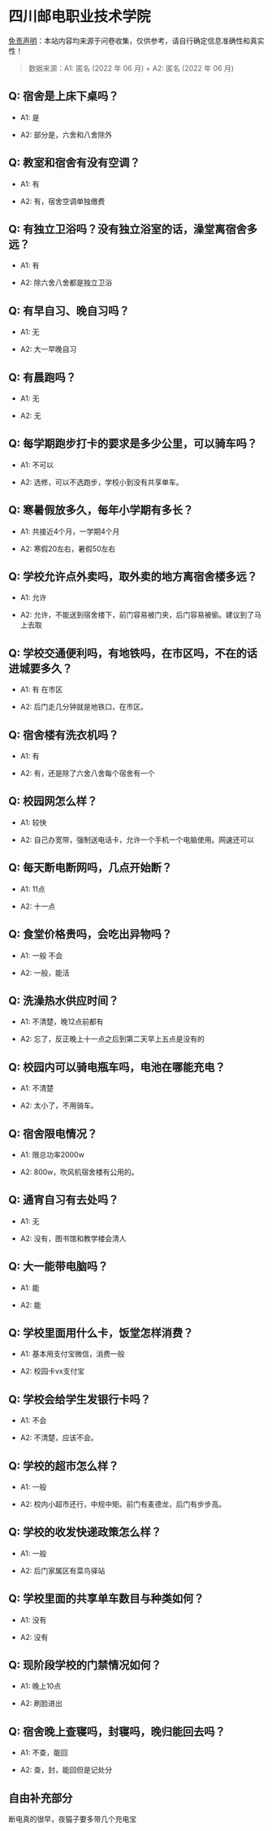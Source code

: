 # 四川邮电职业技术学院

[免责声明](https://colleges.chat/#_3)：本站内容均来源于问卷收集，仅供参考，请自行确定信息准确性和真实性！

> 数据来源：A1: 匿名 (2022 年 06 月) + A2: 匿名 (2022 年 06 月)

## Q: 宿舍是上床下桌吗？

- A1: 是

- A2: 部分是，六舍和八舍除外

## Q: 教室和宿舍有没有空调？

- A1: 有

- A2: 有，宿舍空调单独缴费

## Q: 有独立卫浴吗？没有独立浴室的话，澡堂离宿舍多远？

- A1: 有

- A2: 除六舍八舍都是独立卫浴

## Q: 有早自习、晚自习吗？

- A1: 无

- A2: 大一早晚自习

## Q: 有晨跑吗？

- A1: 无

- A2: 无

## Q: 每学期跑步打卡的要求是多少公里，可以骑车吗？

- A1: 不可以

- A2: 选修，可以不选跑步，学校小到没有共享单车。

## Q: 寒暑假放多久，每年小学期有多长？

- A1: 共接近4个月，一学期4个月

- A2: 寒假20左右，暑假50左右

## Q: 学校允许点外卖吗，取外卖的地方离宿舍楼多远？

- A1: 允许

- A2: 允许，不能送到宿舍楼下，前门容易被门夹，后门容易被偷。建议到了马上去取

## Q: 学校交通便利吗，有地铁吗，在市区吗，不在的话进城要多久？

- A1: 有 在市区

- A2: 后门走几分钟就是地铁口，在市区。

## Q: 宿舍楼有洗衣机吗？

- A1: 有

- A2: 有，还是除了六舍八舍每个宿舍有一个

## Q: 校园网怎么样？

- A1: 较快

- A2: 自己办宽带，强制送电话卡，允许一个手机一个电脑使用。网速还可以

## Q: 每天断电断网吗，几点开始断？

- A1: 11点

- A2: 十一点

## Q: 食堂价格贵吗，会吃出异物吗？

- A1: 一般 不会

- A2: 一般，能活

## Q: 洗澡热水供应时间？

- A1: 不清楚，晚12点前都有

- A2: 忘了，反正晚上十一点之后到第二天早上五点是没有的

## Q: 校园内可以骑电瓶车吗，电池在哪能充电？

- A1: 不清楚

- A2: 太小了，不用骑车。

## Q: 宿舍限电情况？

- A1: 限总功率2000w

- A2: 800w，吹风机宿舍楼有公用的。

## Q: 通宵自习有去处吗？

- A1: 无

- A2: 没有，图书馆和教学楼会清人

## Q: 大一能带电脑吗？

- A1: 能

- A2: 能

## Q: 学校里面用什么卡，饭堂怎样消费？

- A1: 基本用支付宝微信，消费一般

- A2: 校园卡vx支付宝

## Q: 学校会给学生发银行卡吗？

- A1: 不会

- A2: 不清楚，应该不会。

## Q: 学校的超市怎么样？

- A1: 一般

- A2: 校内小超市还行，中规中矩。前门有麦德龙，后门有步步高。

## Q: 学校的收发快递政策怎么样？

- A1: 一般

- A2: 后门家属区有菜鸟驿站

## Q: 学校里面的共享单车数目与种类如何？

- A1: 没有

- A2: 没有

## Q: 现阶段学校的门禁情况如何？

- A1: 晚上10点

- A2: 刷脸进出

## Q: 宿舍晚上查寝吗，封寝吗，晚归能回去吗？

- A1: 不查，能回

- A2: 查，封，能回但是记处分

## 自由补充部分

断电真的很早，夜猫子要多带几个充电宝